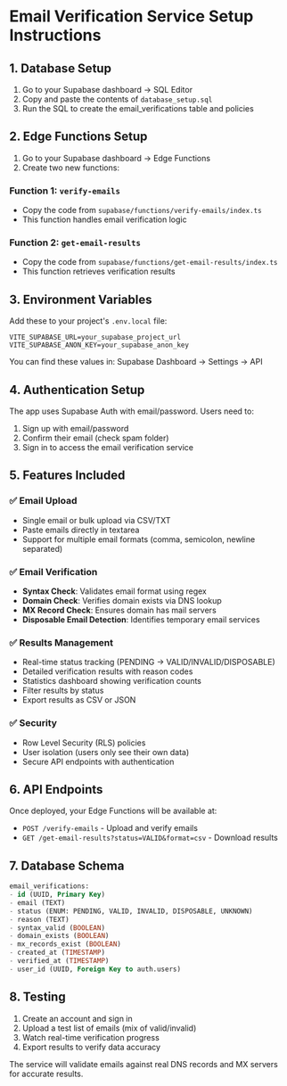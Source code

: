 # Email Verification Service Setup Instructions

## 1. Database Setup

1. Go to your Supabase dashboard → SQL Editor
2. Copy and paste the contents of `database_setup.sql`
3. Run the SQL to create the email_verifications table and policies

## 2. Edge Functions Setup

1. Go to your Supabase dashboard → Edge Functions
2. Create two new functions:

### Function 1: `verify-emails`
- Copy the code from `supabase/functions/verify-emails/index.ts`
- This function handles email verification logic

### Function 2: `get-email-results`  
- Copy the code from `supabase/functions/get-email-results/index.ts`
- This function retrieves verification results

## 3. Environment Variables

Add these to your project's `.env.local` file:

```env
VITE_SUPABASE_URL=your_supabase_project_url
VITE_SUPABASE_ANON_KEY=your_supabase_anon_key
```

You can find these values in:
Supabase Dashboard → Settings → API

## 4. Authentication Setup

The app uses Supabase Auth with email/password. Users need to:
1. Sign up with email/password
2. Confirm their email (check spam folder)
3. Sign in to access the email verification service

## 5. Features Included

### ✅ Email Upload
- Single email or bulk upload via CSV/TXT
- Paste emails directly in textarea
- Support for multiple email formats (comma, semicolon, newline separated)

### ✅ Email Verification
- **Syntax Check**: Validates email format using regex
- **Domain Check**: Verifies domain exists via DNS lookup
- **MX Record Check**: Ensures domain has mail servers
- **Disposable Email Detection**: Identifies temporary email services

### ✅ Results Management  
- Real-time status tracking (PENDING → VALID/INVALID/DISPOSABLE)
- Detailed verification results with reason codes
- Statistics dashboard showing verification counts
- Filter results by status
- Export results as CSV or JSON

### ✅ Security
- Row Level Security (RLS) policies
- User isolation (users only see their own data)
- Secure API endpoints with authentication

## 6. API Endpoints

Once deployed, your Edge Functions will be available at:

- `POST /verify-emails` - Upload and verify emails
- `GET /get-email-results?status=VALID&format=csv` - Download results

## 7. Database Schema

```sql
email_verifications:
- id (UUID, Primary Key)
- email (TEXT)
- status (ENUM: PENDING, VALID, INVALID, DISPOSABLE, UNKNOWN)
- reason (TEXT)  
- syntax_valid (BOOLEAN)
- domain_exists (BOOLEAN)  
- mx_records_exist (BOOLEAN)
- created_at (TIMESTAMP)
- verified_at (TIMESTAMP)
- user_id (UUID, Foreign Key to auth.users)
```

## 8. Testing

1. Create an account and sign in
2. Upload a test list of emails (mix of valid/invalid)
3. Watch real-time verification progress
4. Export results to verify data accuracy

The service will validate emails against real DNS records and MX servers for accurate results.
